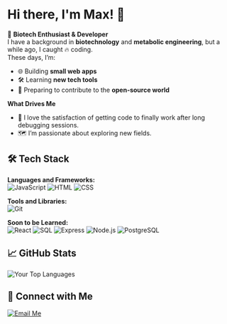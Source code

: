 # Hi there, I'm Max! 👋

🌱 **Biotech Enthusiast & Developer**  
I have a background in **biotechnology** and **metabolic engineering**, but a while ago, I caught 🔥 coding.   
These days, I’m:  
- 🌐 Building **small web apps**  
- 🛠 Learning **new tech tools**  
- 🤝 Preparing to contribute to the **open-source world**

**What Drives Me**  
- 🧩 I love the satisfaction of getting code to finally work after long debugging sessions.    
- 🗺️ I’m passionate about exploring new fields. 

## 🛠️ Tech Stack
**Languages and Frameworks:** <br>
![JavaScript](https://img.shields.io/badge/JavaScript-F7DF1E?style=for-the-badge&logo=javascript&logoColor=black)
![HTML](https://img.shields.io/badge/HTML-E34F26?style=for-the-badge&logo=html5&logoColor=white)
![CSS](https://img.shields.io/badge/CSS-1572B6?style=for-the-badge&logo=css3&logoColor=white)

**Tools and Libraries:** <br>
![Git](https://img.shields.io/badge/Git-F05032?style=for-the-badge&logo=git&logoColor=white)

**Soon to be Learned:** <br>
![React](https://img.shields.io/badge/React-808080?style=for-the-badge&logo=react&logoColor=white)
![SQL](https://img.shields.io/badge/SQL-808080?style=for-the-badge&logo=database&logoColor=white)
![Express](https://img.shields.io/badge/Express-808080?style=for-the-badge&logo=express&logoColor=white)
![Node.js](https://img.shields.io/badge/Node.js-808080?style=for-the-badge&logo=nodedotjs&logoColor=white)
![PostgreSQL](https://img.shields.io/badge/PostgreSQL-808080?style=for-the-badge&logo=postgresql&logoColor=white)

## 📈 GitHub Stats
![Your Top Languages](https://github-readme-stats.vercel.app/api/top-langs/?username=SchwarSaMa&layout=compact)

## 📧 Connect with Me
[![Email Me](https://img.shields.io/badge/Email-Click%20to%20view-D14836?style=for-the-badge&logo=gmail&logoColor=white)](https://github.com/SchwarSaMa)

